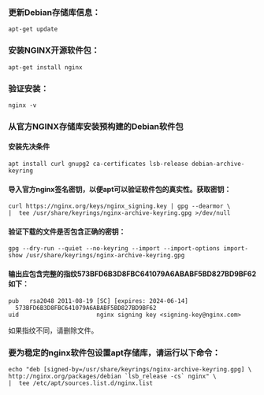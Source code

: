 ### 更新Debian存储库信息：
    apt-get update
### 安装NGINX开源软件包：
    apt-get install nginx
### 验证安装：
    nginx -v
### 从官方NGINX存储库安装预构建的Debian软件包
#### 安装先决条件
    apt install curl gnupg2 ca-certificates lsb-release debian-archive-keyring
#### 导入官方nginx签名密钥，以便apt可以验证软件包的真实性。获取密钥：
    curl https://nginx.org/keys/nginx_signing.key | gpg --dearmor \
    |  tee /usr/share/keyrings/nginx-archive-keyring.gpg >/dev/null
#### 验证下载的文件是否包含正确的密钥：
    gpg --dry-run --quiet --no-keyring --import --import-options import-show /usr/share/keyrings/nginx-archive-keyring.gpg
#### 输出应包含完整的指纹573BFD6B3D8FBC641079A6ABABF5BD827BD9BF62如下：
    pub   rsa2048 2011-08-19 [SC] [expires: 2024-06-14]
      573BFD6B3D8FBC641079A6ABABF5BD827BD9BF62
    uid                      nginx signing key <signing-key@nginx.com>

如果指纹不同，请删除文件。
### 要为稳定的nginx软件包设置apt存储库，请运行以下命令：
    echo "deb [signed-by=/usr/share/keyrings/nginx-archive-keyring.gpg] \
    http://nginx.org/packages/debian `lsb_release -cs` nginx" \
    |  tee /etc/apt/sources.list.d/nginx.list
